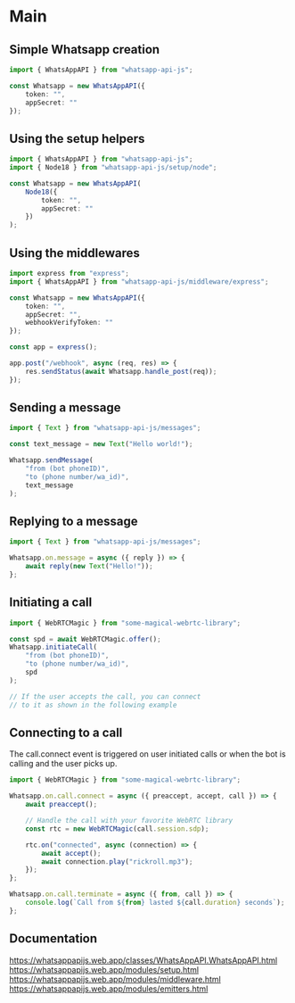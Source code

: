 # Main

## Simple Whatsapp creation

```ts
import { WhatsAppAPI } from "whatsapp-api-js";

const Whatsapp = new WhatsAppAPI({
    token: "",
    appSecret: ""
});
```

## Using the setup helpers

```ts
import { WhatsAppAPI } from "whatsapp-api-js";
import { Node18 } from "whatsapp-api-js/setup/node";

const Whatsapp = new WhatsAppAPI(
    Node18({
        token: "",
        appSecret: ""
    })
);
```

## Using the middlewares

```ts
import express from "express";
import { WhatsAppAPI } from "whatsapp-api-js/middleware/express";

const Whatsapp = new WhatsAppAPI({
    token: "",
    appSecret: "",
    webhookVerifyToken: ""
});

const app = express();

app.post("/webhook", async (req, res) => {
    res.sendStatus(await Whatsapp.handle_post(req));
});
```

## Sending a message

```ts
import { Text } from "whatsapp-api-js/messages";

const text_message = new Text("Hello world!");

Whatsapp.sendMessage(
    "from (bot phoneID)",
    "to (phone number/wa_id)",
    text_message
);
```

## Replying to a message

```ts
import { Text } from "whatsapp-api-js/messages";

Whatsapp.on.message = async ({ reply }) => {
    await reply(new Text("Hello!"));
};
```

## Initiating a call

```ts
import { WebRTCMagic } from "some-magical-webrtc-library";

const spd = await WebRTCMagic.offer();
Whatsapp.initiateCall(
    "from (bot phoneID)",
    "to (phone number/wa_id)",
    spd
);

// If the user accepts the call, you can connect
// to it as shown in the following example
```

## Connecting to a call

The call.connect event is triggered on user initiated calls
or when the bot is calling and the user picks up.

```ts
import { WebRTCMagic } from "some-magical-webrtc-library";

Whatsapp.on.call.connect = async ({ preaccept, accept, call }) => {
    await preaccept();

    // Handle the call with your favorite WebRTC library
    const rtc = new WebRTCMagic(call.session.sdp);

    rtc.on("connected", async (connection) => {
        await accept();
        await connection.play("rickroll.mp3");
    });
};

Whatsapp.on.call.terminate = async ({ from, call }) => {
    console.log(`Call from ${from} lasted ${call.duration} seconds`);
};
```

## Documentation

https://whatsappapijs.web.app/classes/WhatsAppAPI.WhatsAppAPI.html
https://whatsappapijs.web.app/modules/setup.html
https://whatsappapijs.web.app/modules/middleware.html
https://whatsappapijs.web.app/modules/emitters.html
